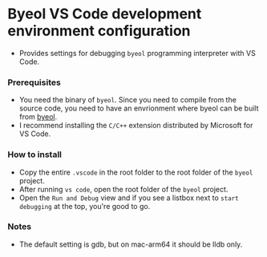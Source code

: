 # Byeol VS Code development environment configuration

* Provides settings for debugging `byeol` programming interpreter with VS Code.

### Prerequisites

* You need the binary of `byeol`. Since you need to compile from the source code,
you need to have an envrionment where byeol can be built from
[byeol](https://github.com/byeol-org/byeol).
* I recommend installing the `C/C++` extension distributed by Microsoft for VS Code.

### How to install

* Copy the entire `.vscode` in the root folder to the root folder of the `byeol` project.
* After running `vs code`, open the root folder of the `byeol` project.
* Open the `Run and Debug` view and if you see a listbox next to `start debugging` at the top, you're good to go.

### Notes
* The default setting is gdb, but on mac-arm64 it should be lldb only.
